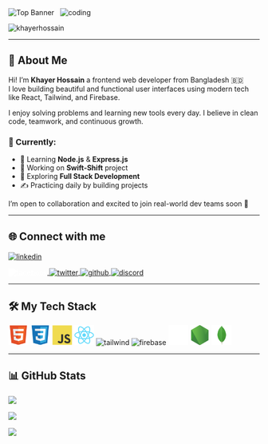 <img src="https://i.ibb.co/LzXzZ7f7/Chat-GPT-Image-Jun-25-2025-03-32-19-PM.png" alt="Top Banner" width="100%" height="210px" style="object-fit: cover;" />


<img align="right" width="400" src="https://i.ibb.co/KjXmX9vw/Chainstarters.gif" alt="coding" />

<p align="left"> 
  <img src="https://komarev.com/ghpvc/?username=khayerhossain&label=Profile%20views&color=0e75b6&style=flat" alt="khayerhossain" />
</p>

---

## 🧠 About Me

Hi! I’m **Khayer Hossain** a frontend web developer from Bangladesh 🇧🇩  
I love building beautiful and functional user interfaces using modern tech like React, Tailwind, and Firebase.

I enjoy solving problems and learning new tools every day. I believe in clean code, teamwork, and continuous growth.

### 💼 Currently:
- 🌱 Learning **Node.js** & **Express.js**
- 🔨 Working on **Swift-Shift** project
- 🧪 Exploring **Full Stack Development**
- ✍️ Practicing daily by building projects

I’m open to collaboration and excited to join real-world dev teams soon 🚀

---

## 🌐 Connect with me
<a href="https://linkedin.com/in/khayerhossain" target="_blank" rel="noopener noreferrer">
  <img align="center" src="https://cdn-icons-png.flaticon.com/512/174/174857.png" alt="linkedin" height="30" width="40" />
</a>
<p align="left">
 <a href="https://www.facebook.com/share/1GS4VLNGNv/?mibextid=wwXIfr" target="_blank" rel="noopener noreferrer">
  <img align="center" src="https://upload.wikimedia.org/wikipedia/commons/1/1b/Facebook_icon.svg" alt="facebook" height="30" width="40" style="filter: brightness(0) invert(1);" />
</a>
  <a href="https://twitter.com/khayerhossain45" target="_blank" rel="noopener noreferrer">
    <img align="center" src="https://raw.githubusercontent.com/rahuldkjain/github-profile-readme-generator/master/src/images/icons/Social/twitter.svg" alt="twitter" height="30" width="40" />
  </a>
  <a href="https://github.com/khayerhossain" target="_blank" rel="noopener noreferrer">
    <img align="center" src="https://raw.githubusercontent.com/rahuldkjain/github-profile-readme-generator/master/src/images/icons/Social/github.svg" alt="github" height="30" width="40" />
  </a>
  <a href="https://discord.gg/khayerhossain_45" target="_blank" rel="noopener noreferrer">
    <img align="center" src="https://raw.githubusercontent.com/rahuldkjain/github-profile-readme-generator/master/src/images/icons/Social/discord.svg" alt="discord" height="30" width="40" />
  </a>
</p>

---

## 🛠️ My Tech Stack

<p align="left">
  <img src="https://raw.githubusercontent.com/devicons/devicon/master/icons/html5/html5-original.svg" alt="html" width="40" height="40"/>
  <img src="https://raw.githubusercontent.com/devicons/devicon/master/icons/css3/css3-original.svg" alt="css" width="40" height="40"/>
  <img src="https://raw.githubusercontent.com/devicons/devicon/master/icons/javascript/javascript-original.svg" alt="js" width="40" height="40"/>
  <img src="https://raw.githubusercontent.com/devicons/devicon/master/icons/react/react-original.svg" alt="react" width="40" height="40"/>
  <img src="https://cdn.jsdelivr.net/gh/devicons/devicon/icons/tailwindcss/tailwindcss-original.svg" alt="tailwind" width="40" height="40"/>
  <img src="https://cdn.jsdelivr.net/gh/devicons/devicon/icons/firebase/firebase-plain.svg" alt="firebase" width="40" height="40"/>
<img 
  src="https://raw.githubusercontent.com/devicons/devicon/master/icons/express/express-original.svg" 
  alt="express" 
  width="40" height="40" 
  style="filter: brightness(0) invert(1);" 
/>
  <img src="https://raw.githubusercontent.com/devicons/devicon/master/icons/nodejs/nodejs-original.svg" alt="nodejs" width="40" height="40"/>
  <img src="https://raw.githubusercontent.com/devicons/devicon/master/icons/mongodb/mongodb-original.svg" alt="mongo" width="40" height="40"/>
</p>

---

## 📊 GitHub Stats

<p>
  <img align="center" src="https://github-readme-stats.vercel.app/api?username=khayerhossain&show_icons=true&locale=en&theme=radical" />
</p>
<p>
  <img align="center" src="https://github-readme-streak-stats.herokuapp.com?user=khayerhossain&theme=radical" />
</p>
<p>
  <img align="center" src="https://github-readme-stats.vercel.app/api/top-langs?username=khayerhossain&show_icons=true&locale=en&layout=compact&theme=radical" />
</p>
